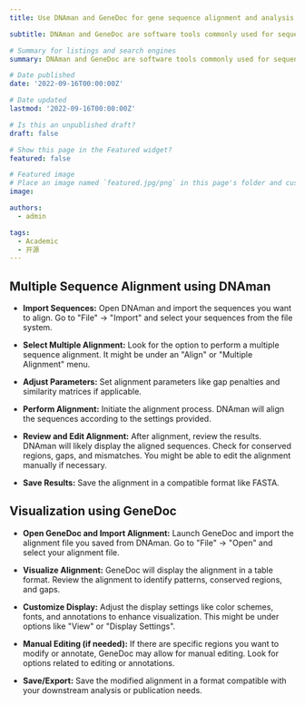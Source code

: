```yaml
---
title: Use DNAman and GeneDoc for gene sequence alignment and analysis

subtitle: DNAman and GeneDoc are software tools commonly used for sequence alignment and analysis. Both software tools offer different functionalities, where DNAman performs alignments directly, whereas GeneDoc helps in visualizing and refining existing alignments.

# Summary for listings and search engines
summary: DNAman and GeneDoc are software tools commonly used for sequence alignment and analysis. Both software tools offer different functionalities, where DNAman performs alignments directly, whereas GeneDoc helps in visualizing and refining existing alignments.

# Date published
date: '2022-09-16T00:00:00Z'

# Date updated
lastmod: '2022-09-16T00:00:00Z'

# Is this an unpublished draft?
draft: false

# Show this page in the Featured widget?
featured: false

# Featured image
# Place an image named `featured.jpg/png` in this page's folder and customize its options here.
image:

authors:
  - admin

tags:
  - Academic
  - 开源
---
```

## Multiple Sequence Alignment using DNAman

- **Import Sequences:** Open DNAman and import the sequences you want to align. Go to "File" -> "Import" and select your sequences from the file system.
  
- **Select Multiple Alignment:** Look for the option to perform a multiple sequence alignment. It might be under an "Align" or "Multiple Alignment" menu.

- **Adjust Parameters:** Set alignment parameters like gap penalties and similarity matrices if applicable.

- **Perform Alignment:** Initiate the alignment process. DNAman will align the sequences according to the settings provided.

- **Review and Edit Alignment:** After alignment, review the results. DNAman will likely display the aligned sequences. Check for conserved regions, gaps, and mismatches. You might be able to edit the alignment manually if necessary.
  
- **Save Results:** Save the alignment in a compatible format like FASTA.
  
## Visualization using GeneDoc

- **Open GeneDoc and Import Alignment:** Launch GeneDoc and import the alignment file you saved from DNAman. Go to "File" -> "Open" and select your alignment file.
  
- **Visualize Alignment:** GeneDoc will display the alignment in a table format. Review the alignment to identify patterns, conserved regions, and gaps.

- **Customize Display:** Adjust the display settings like color schemes, fonts, and annotations to enhance visualization. This might be under options like "View" or "Display Settings".

- **Manual Editing (if needed):** If there are specific regions you want to modify or annotate, GeneDoc may allow for manual editing. Look for options related to editing or annotations.

 - **Save/Export:** Save the modified alignment in a format compatible with your downstream analysis or publication needs.
